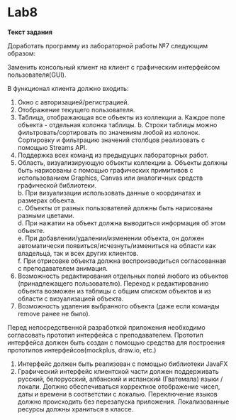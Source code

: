 # Lab8

<b>Текст задания</b>

Доработать программу из лабораторной работы №7 следующим образом:

Заменить консольный клиент на клиент с графическим интерфейсом пользователя(GUI).

В функционал клиента должно входить:

1. Окно с авторизацией/регистрацией.
2. Отображение текущего пользователя.
3. Таблица, отображающая все объекты из коллекции
a. Каждое поле объекта - отдельная колонка таблицы.
b. Строки таблицы можно фильтровать/сортировать по значениям любой из
колонок. Сортировку и фильтрацию значений столбцов реализовать с помощью
Streams API.
4. Поддержка всех команд из предыдущих лабораторных работ.
5. Область, визуализирующую объекты коллекции
  a. Объекты должны быть нарисованы с помощью графических примитивов с
  использованием Graphics, Canvas или аналогичных средств графической
  библиотеки.<br>
  b. При визуализации использовать данные о координатах и размерах объекта.<br>
  c. Объекты от разных пользователей должны быть нарисованы разными цветами.<br>
  d. При нажатии на объект должна выводиться информация об этом объекте.<br>
  e. При добавлении/удалении/изменении объекта, он
  должен автоматически появиться/исчезнуть/измениться на области как
  владельца, так и всех других клиентов.<br>
  f. При отрисовке объекта должна воспроизводиться согласованная с
  преподавателем анимация.<br>
6. Возможность редактирования отдельных полей любого из объектов (принадлежащего
пользователю). Переход к редактированию объекта возможен из таблицы с общим
списком объектов и из области с визуализацией объекта.
7. Возможность удаления выбранного объекта (даже если команды remove ранее не
было).

Перед непосредственной разработкой приложения необходимо согласовать прототип
интерфейса с преподавателем. Прототип интерфейса должен быть создан с помощью
средства для построения прототипов интерфейсов(mockplus, draw.io, etc.)

1. Интерфейс должен быть реализован с помощью библиотеки JavaFX
2. Графический интерфейс клиентской части должен
поддерживать русский, белорусский, албанский и испанский (Гватемала) языки /
локали. Должно обеспечиваться корректное отображение чисел, даты и времени в
соответстии с локалью. Переключение языков должно происходить без перезапуска
приложения. Локализованные ресурсы должны храниться в классе.

